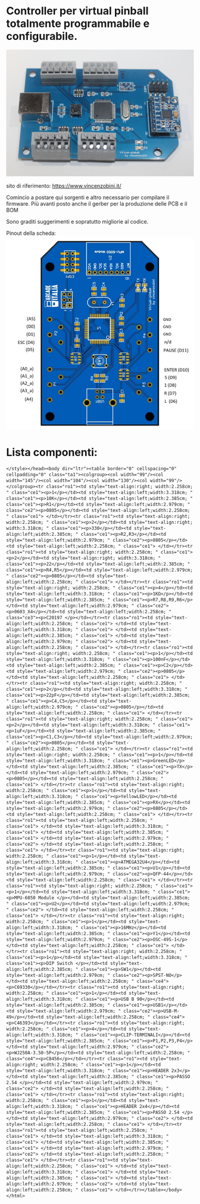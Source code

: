 # Controller per virtual pinball totalmente programmabile e configurabile.

![Alt text](pinball_controller.jpg?raw=true "Pinball Controller")

sito di riferimento: https://www.vincenzobini.it/

Comincio a postare qui sorgenti e altro necessario per compilare il firmware.
Più avanti posto anche il gerber per la produzione delle PCB e il BOM

Sono graditi suggerimenti e sopratutto migliorie al codice.

Pinout della scheda:
![Alt text](Pinball_Controller_pinout.jpg?raw=true "Pinball Controller")

# Lista componenti:

    </style></head><body dir="ltr"><table border="0" cellspacing="0" cellpadding="0" class="ta1"><colgroup><col width="99"/><col width="145"/><col width="104"/><col width="130"/><col width="99"/></colgroup><tr class="ro1"><td style="text-align:right; width:2.258cm; " class="ce1"><p>1</p></td><td style="text-align:left;width:3.318cm; " class="ce1"><p>10K</p></td><td style="text-align:left;width:2.385cm; " class="ce1"><p>R1</p></td><td style="text-align:left;width:2.979cm; " class="ce2"><p>0805</p></td><td style="text-align:left;width:2.258cm; " class="ce1"> </td></tr><tr class="ro1"><td style="text-align:right; width:2.258cm; " class="ce1"><p>2</p></td><td style="text-align:right; width:3.318cm; " class="ce1"><p>330</p></td><td style="text-align:left;width:2.385cm; " class="ce1"><p>R2,R3</p></td><td style="text-align:left;width:2.979cm; " class="ce2"><p>0805</p></td><td style="text-align:left;width:2.258cm; " class="ce1"> </td></tr><tr class="ro1"><td style="text-align:right; width:2.258cm; " class="ce1"><p>2</p></td><td style="text-align:right; width:3.318cm; " class="ce1"><p>22</p></td><td style="text-align:left;width:2.385cm; " class="ce1"><p>R4,R5</p></td><td style="text-align:left;width:2.979cm; " class="ce2"><p>0805</p></td><td style="text-align:left;width:2.258cm; " class="ce1"> </td></tr><tr class="ro1"><td style="text-align:right; width:2.258cm; " class="ce1"><p>4</p></td><td style="text-align:left;width:3.318cm; " class="ce1"><p>1KΩ</p></td><td style="text-align:left;width:2.385cm; " class="ce1"><p>R7,R8,R9,R6</p></td><td style="text-align:left;width:2.979cm; " class="ce2"><p>0603_X4</p></td><td style="text-align:left;width:2.258cm; " class="ce3"><p>C20197 </p></td></tr><tr class="ro1"><td style="text-align:left;width:2.258cm; " class="ce1"> </td><td style="text-align:left;width:3.318cm; " class="ce1"> </td><td style="text-align:left;width:2.385cm; " class="ce1"> </td><td style="text-align:left;width:2.979cm; " class="ce2"> </td><td style="text-align:left;width:2.258cm; " class="ce1"> </td></tr><tr class="ro1"><td style="text-align:right; width:2.258cm; " class="ce1"><p>1</p></td><td style="text-align:left;width:3.318cm; " class="ce1"><p>100nF</p></td><td style="text-align:left;width:2.385cm; " class="ce1"><p>C2</p></td><td style="text-align:left;width:2.979cm; " class="ce2"><p>0805</p></td><td style="text-align:left;width:2.258cm; " class="ce1"> </td></tr><tr class="ro1"><td style="text-align:right; width:2.258cm; " class="ce1"><p>2</p></td><td style="text-align:left;width:3.318cm; " class="ce1"><p>22pF</p></td><td style="text-align:left;width:2.385cm; " class="ce1"><p>C4,C5</p></td><td style="text-align:left;width:2.979cm; " class="ce2"><p>0805</p></td><td style="text-align:left;width:2.258cm; " class="ce1"> </td></tr><tr class="ro1"><td style="text-align:right; width:2.258cm; " class="ce1"><p>2</p></td><td style="text-align:left;width:3.318cm; " class="ce1"><p>1uF</p></td><td style="text-align:left;width:2.385cm; " class="ce1"><p>C1,C3</p></td><td style="text-align:left;width:2.979cm; " class="ce2"><p>0805</p></td><td style="text-align:left;width:2.258cm; " class="ce1"> </td></tr><tr class="ro1"><td style="text-align:right; width:2.258cm; " class="ce1"><p>1</p></td><td style="text-align:left;width:3.318cm; " class="ce1"><p>GreenLED</p></td><td style="text-align:left;width:2.385cm; " class="ce1"><p>TX</p></td><td style="text-align:left;width:2.979cm; " class="ce2"><p>0805</p></td><td style="text-align:left;width:2.258cm; " class="ce1"> </td></tr><tr class="ro1"><td style="text-align:right; width:2.258cm; " class="ce1"><p>1</p></td><td style="text-align:left;width:3.318cm; " class="ce1"><p>YellowLED</p></td><td style="text-align:left;width:2.385cm; " class="ce1"><p>RX</p></td><td style="text-align:left;width:2.979cm; " class="ce2"><p>0805</p></td><td style="text-align:left;width:2.258cm; " class="ce1"> </td></tr><tr class="ro1"><td style="text-align:left;width:2.258cm; " class="ce1"> </td><td style="text-align:left;width:3.318cm; " class="ce1"> </td><td style="text-align:left;width:2.385cm; " class="ce1"> </td><td style="text-align:left;width:2.979cm; " class="ce2"> </td><td style="text-align:left;width:2.258cm; " class="ce1"> </td></tr><tr class="ro1"><td style="text-align:right; width:2.258cm; " class="ce1"><p>1</p></td><td style="text-align:left;width:3.318cm; " class="ce1"><p>ATMEGA32U4</p></td><td style="text-align:left;width:2.385cm; " class="ce1"><p>U1</p></td><td style="text-align:left;width:2.979cm; " class="ce2"><p>QFP-44</p></td><td style="text-align:left;width:2.258cm; " class="ce1"> </td></tr><tr class="ro1"><td style="text-align:right; width:2.258cm; " class="ce1"><p>1</p></td><td style="text-align:left;width:3.318cm; " class="ce1"><p>MPU-6050 Module </p></td><td style="text-align:left;width:2.385cm; " class="ce1"><p>U2</p></td><td style="text-align:left;width:2.979cm; " class="ce2"> </td><td style="text-align:left;width:2.258cm; " class="ce1"> </td></tr><tr class="ro1"><td style="text-align:right; width:2.258cm; " class="ce1"><p>1</p></td><td style="text-align:left;width:3.318cm; " class="ce1"><p>16MHz</p></td><td style="text-align:left;width:2.385cm; " class="ce1"><p>Y1</p></td><td style="text-align:left;width:2.979cm; " class="ce2"><p>OSC-49S-1</p></td><td style="text-align:left;width:2.258cm; " class="ce1"> </td></tr><tr class="ro1"><td style="text-align:right; width:2.258cm; " class="ce1"><p>1</p></td><td style="text-align:left;width:3.318cm; " class="ce1"><p>DIP Switch </p></td><td style="text-align:left;width:2.385cm; " class="ce1"><p>SW1</p></td><td style="text-align:left;width:2.979cm; " class="ce2"><p>SPST-NO</p></td><td style="text-align:left;width:2.258cm; " class="ce4"><p>C69330</p></td></tr><tr class="ro1"><td style="text-align:right; width:2.258cm; " class="ce1"><p>1</p></td><td style="text-align:left;width:3.318cm; " class="ce1"><p>USB B 90</p></td><td style="text-align:left;width:2.385cm; " class="ce1"><p>USB1</p></td><td style="text-align:left;width:2.979cm; " class="ce2"><p>USB-M-49</p></td><td style="text-align:left;width:2.258cm; " class="ce4"><p>C46393</p></td></tr><tr class="ro1"><td style="text-align:right; width:2.258cm; " class="ce1"><p>4</p></td><td style="text-align:left;width:3.318cm; " class="ce1"><p>CLIP-TERMINALI</p></td><td style="text-align:left;width:2.385cm; " class="ce1"><p>P1,P2,P3,P4</p></td><td style="text-align:left;width:2.979cm; " class="ce2"><p>WJ250A-3.50-5P</p></td><td style="text-align:left;width:2.258cm; " class="ce4"><p>C8456</p></td></tr><tr class="ro1"><td style="text-align:right; width:2.258cm; " class="ce1"><p>1</p></td><td style="text-align:left;width:3.318cm; " class="ce1"><p>HEADER 2x3</p></td><td style="text-align:left;width:2.385cm; " class="ce1"><p>PASSO 2.54 </p></td><td style="text-align:left;width:2.979cm; " class="ce2"> </td><td style="text-align:left;width:2.258cm; " class="ce1"> </td></tr><tr class="ro1"><td style="text-align:right; width:2.258cm; " class="ce1"><p>1</p></td><td style="text-align:left;width:3.318cm; " class="ce1"><p>HEADER 2x4</p></td><td style="text-align:left;width:2.385cm; " class="ce1"><p>PASSO 2.54 </p></td><td style="text-align:left;width:2.979cm; " class="ce2"> </td><td style="text-align:left;width:2.258cm; " class="ce1"> </td></tr><tr class="ro1"><td style="text-align:left;width:2.258cm; " class="ce1"> </td><td style="text-align:left;width:3.318cm; " class="ce1"> </td><td style="text-align:left;width:2.385cm; " class="ce1"> </td><td style="text-align:left;width:2.979cm; " class="ce2"> </td><td style="text-align:left;width:2.258cm; " class="ce1"> </td></tr><tr class="ro1"><td style="text-align:left;width:2.258cm; " class="ce1"> </td><td style="text-align:left;width:3.318cm; " class="ce1"> </td><td style="text-align:left;width:2.385cm; " class="ce1"> </td><td style="text-align:left;width:2.979cm; " class="ce2"> </td><td style="text-align:left;width:2.258cm; " class="ce1"> </td></tr></table></body></html>
